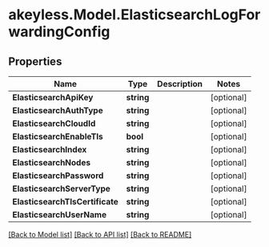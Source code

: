 # akeyless.Model.ElasticsearchLogForwardingConfig

## Properties

Name | Type | Description | Notes
------------ | ------------- | ------------- | -------------
**ElasticsearchApiKey** | **string** |  | [optional] 
**ElasticsearchAuthType** | **string** |  | [optional] 
**ElasticsearchCloudId** | **string** |  | [optional] 
**ElasticsearchEnableTls** | **bool** |  | [optional] 
**ElasticsearchIndex** | **string** |  | [optional] 
**ElasticsearchNodes** | **string** |  | [optional] 
**ElasticsearchPassword** | **string** |  | [optional] 
**ElasticsearchServerType** | **string** |  | [optional] 
**ElasticsearchTlsCertificate** | **string** |  | [optional] 
**ElasticsearchUserName** | **string** |  | [optional] 

[[Back to Model list]](../README.md#documentation-for-models) [[Back to API list]](../README.md#documentation-for-api-endpoints) [[Back to README]](../README.md)

